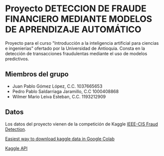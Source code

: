 # Proyecto DETECCION DE FRAUDE FINANCIERO MEDIANTE MODELOS DE APRENDIZAJE AUTOMÁTICO
Proyecto para el curso "Introducción a la inteligencia artificial para ciencias e ingenierías" ofertado por la Universidad de Antioquia. Consta en la detección de transacciones fraudulentas mediante el uso de modelos predictivos.

## Miembros del grupo

- Juan Pablo Gómez López, C.C. 1037665653
- Pedro Pablo Saldarriaga Jaramillo, C.C 1000408868
- Wilmer Mario Leiva Esteban, C.C. 1193212909

## Datos

Los datos del proyecto vienen de la competición de Kaggle [IEEE-CIS Fraud Detection](https://www.kaggle.com/competitions/ieee-fraud-detection/overview).

[Easiest way to download kaggle data in Google Colab](https://www.kaggle.com/general/74235)

[Kaggle API](https://github.com/Kaggle/kaggle-api)
